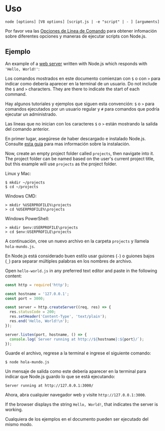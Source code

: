 # Uso

<!--introduced_in=v0.10.0-->

<!--type=misc-->

`node [options] [V8 options] [script.js | -e "script" | - ] [arguments]`

Por favor vea las [ Opciones de Linea de Comando](cli.html#cli_command_line_options) para obtener infomación sobre diferentes opciones y maneras de ejecutar scripts con Node.js.

## Ejemplo

An example of a [web server](http.html) written with Node.js which responds with `'Hello, World!'`:

Los comandos mostrados en este documento comienzan con `$` o con `>` para indicar como debería aparecer en la terminal de un usuario. Do not include the `$` and `>` characters. They are there to indicate the start of each command.

Hay algunos tutoriales y ejemplos que siguen esta convención: `$` o `>` para comandos ejecutados por un usuario regular y `#` para comandos que podría ejecutar un administrado.

Las lineas que no inician con los caracteres `$` o `>` están mostrando la salida del comando anterior.

En primer lugar, asegúrese de haber descargado e instalado Node.js. Consulte [esta guia](https://nodejs.org/en/download/package-manager/) para mas información sobre la instalación.

Now, create an empty project folder called `projects`, then navigate into it. The project folder can be named based on the user's current project title, but this example will use `projects` as the project folder.

Linux y Mac:

```console
$ mkdir ~/projects 
$ cd ~/projects
```

Windows CMD:

```console
> mkdir %USERPROFILE%\projects 
> cd %USERPROFILE%\projects
```

Windows PowerShell:

```console
> mkdir $env:USERPROFILE\projects 
> cd $env:USERPROFILE\projects
```

A continuación, cree un nuevo archivo en la carpeta `projects` y llamela `hola-mundo.js`.

En Node.js está considerado buen estilo usar guiones (`-`) o guiones bajos (`_`) para separar múltiples palabras en los nombres de archivo.

Open `hello-world.js` in any preferred text editor and paste in the following content:

```js
const http = require('http');

const hostname = '127.0.0.1';
const port = 3000;

const server = http.createServer((req, res) => {
  res.statusCode = 200;
  res.setHeader('Content-Type', 'text/plain');
  res.end('Hello, World!\n');
});

server.listen(port, hostname, () => {
  console.log(`Server running at http://${hostname}:${port}/`);
});
```

Guarde el archivo, regrese a la terminal e ingrese el siguiente comando:

```console
$ node hola-mundo.js
```

Un mensaje de salida como este debería aparecer en la terminal para indicar que Node.js guardo lo que se está ejecutando:

```console
Server running at http://127.0.0.1:3000/
```

Ahora, abra cualquier navegador web y visite `http://127.0.0.1:3000`.

If the browser displays the string `Hello, World!`, that indicates the server is working.

Cualquiera de los ejemplos en el documento pueden ser ejecutado del mismo modo.